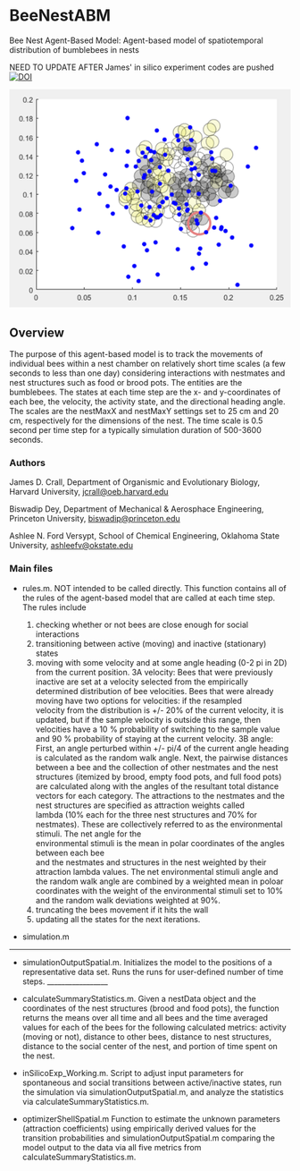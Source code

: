 # BeeNestABM
Bee Nest Agent-Based Model: Agent-based model of spatiotemporal distribution of bumblebees in nests

NEED TO UPDATE AFTER James' in silico experiment codes are pushed
[![DOI](https://zenodo.org/badge/79126249.svg)](https://zenodo.org/badge/latestdoi/79126249)

![Initial position of bees (blue dots), queen (large red circle) and nest structures (other large circles)](thumbnail.png)

## Overview
The purpose of this agent-based model is to track the movements of individual 
bees within a nest chamber on relatively short time scales (a few seconds to 
less than one day) considering interactions with nestmates and nest structures 
such as food or brood pots. The entities are the bumblebees. The states at each 
time step are the x- and y-coordinates of each bee, the velocity, the activity state,
and the directional heading angle. The scales are the nestMaxX and nestMaxY settings 
set to 25 cm and 20 cm, respectively for the dimensions of the nest. The time scale 
is 0.5 second per time step for a typically simulation duration of 500-3600 seconds.

### Authors
James D. Crall, Department of Organismic and Evolutionary Biology, Harvard University, jcrall@oeb.harvard.edu

Biswadip Dey, Department of Mechanical & Aerosphace Engineering, Princeton University, biswadip@princeton.edu

Ashlee N. Ford Versypt, School of Chemical Engineering, Oklahoma State University, ashleefv@okstate.edu

### Main files

* rules.m.
NOT intended to be called directly. This function contains all of the rules of the agent-based model that are called at each time step. The rules include 
  1. checking whether or not bees are close enough for social interactions
  2. transitioning between active (moving) and inactive (stationary) states
  3. moving with some velocity and at some angle heading (0-2 pi in 2D) from the 
  current position. 3A velocity: Bees that were previously inactive are set at a 
  velocity selected from the empirically determined distribution of bee velocities. 
  Bees that were already moving have two options for velocities: if the resampled  
  velocity from the distribution is +/- 20% of the current velocity, it is updated, 
  but if the sample velocity is outside this range, then velocities have a 10 % 
  probability of switching to the sample value and 90 % probability of staying at 
  the current velocity. 3B angle: First, an angle perturbed within +/- pi/4 of the 
  current angle heading is calculated as the random walk angle. Next, the pairwise 
  distances between a bee and the collection of other nestmates and the nest structures 
  (itemized by brood, empty food pots, and full food pots) are calculated along with the 
  angles of the resultant total distance vectors for each category. The attractions to 
  the nestmates and the nest structures are specified as attraction weights called  
  lambda (10% each for the three nest structures and 70% for nestmates). These are 
  collectively referred to as the  environmental stimuli. The net angle for the  
  environmental stimuli is the mean in polar coordinates of the angles between each bee  
  and the nestmates and structures in the nest weighted by their attraction lambda values. 
  The net environmental stimuli angle and the random walk angle are combined by a weighted
  mean in poloar coordinates with the weight of the environmental stimuli set to 10% and 
  the random walk deviations weighted at 90%. 
  4. truncating the bees movement if it hits the wall
  5. updating all the states for the next iterations.
 
* simulation.m
______________________________________
* simulationOutputSpatial.m.
   Initializes the model to the positions of a representative data set. Runs the runs for user-defined number of time steps. _________________
   
* calculateSummaryStatistics.m.
    Given a nestData object and the coordinates of the nest structures (brood and 
    food pots), the function returns the means over all   time and all bees and the 
    time averaged values for each of the bees for the following calculated metrics: 
    activity (moving or not), distance to other bees, distance to nest structures, 
    distance to the social center of the nest, and portion of time spent on the nest.
    
* inSilicoExp_Working.m.
    Script to adjust input parameters for spontaneous and social transitions between 
    active/inactive states, run the simulation via simulationOutputSpatial.m, and 
    analyze the statistics via calculateSummaryStatistics.m.
    
* optimizerShellSpatial.m
    Function to estimate the unknown parameters (attraction coefficients) using 
    empirically derived values for the transition probabilities and 
    simulationOutputSpatial.m comparing the model output to the data via all five 
    metrics from calculateSummaryStatistics.m.
